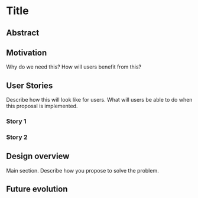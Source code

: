 # Title

## Abstract

## Motivation
Why do we need this? 
How will users benefit from this?

## User Stories
Describe how this will look like for users.
What will users be able to do when this proposal is implemented.

### Story 1
### Story 2


## Design overview
Main section. Describe how you propose to solve the problem.

## Future evolution

